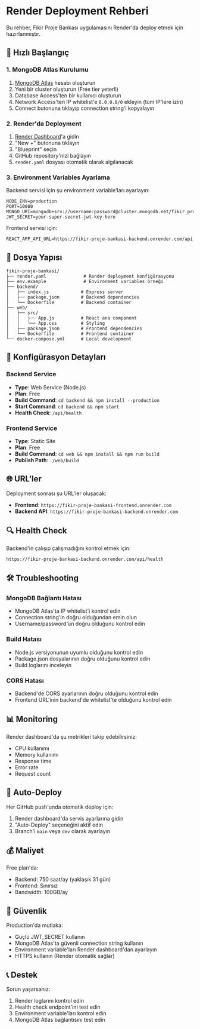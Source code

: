 # Render Deployment Rehberi

Bu rehber, Fikir Proje Bankası uygulamasını Render'da deploy etmek için hazırlanmıştır.

## 🚀 Hızlı Başlangıç

### 1. MongoDB Atlas Kurulumu

1. [MongoDB Atlas](https://www.mongodb.com/atlas) hesabı oluşturun
2. Yeni bir cluster oluşturun (Free tier yeterli)
3. Database Access'ten bir kullanıcı oluşturun
4. Network Access'ten IP whitelist'e `0.0.0.0/0` ekleyin (tüm IP'lere izin)
5. Connect butonuna tıklayıp connection string'i kopyalayın

### 2. Render'da Deployment

1. [Render Dashboard](https://dashboard.render.com)'a gidin
2. "New +" butonuna tıklayın
3. "Blueprint" seçin
4. GitHub repository'nizi bağlayın
5. `render.yaml` dosyası otomatik olarak algılanacak

### 3. Environment Variables Ayarlama

Backend servisi için şu environment variable'ları ayarlayın:

```
NODE_ENV=production
PORT=10000
MONGO_URI=mongodb+srv://username:password@cluster.mongodb.net/fikir_proje_bankasi
JWT_SECRET=your-super-secret-jwt-key-here
```

Frontend servisi için:
```
REACT_APP_API_URL=https://fikir-proje-bankasi-backend.onrender.com/api
```

## 📁 Dosya Yapısı

```
fikir-proje-bankasi/
├── render.yaml              # Render deployment konfigürasyonu
├── env.example              # Environment variables örneği
├── backend/
│   ├── index.js            # Express server
│   ├── package.json        # Backend dependencies
│   └── Dockerfile          # Backend container
├── web/
│   ├── src/
│   │   ├── App.js          # React ana component
│   │   └── App.css         # Styling
│   ├── package.json        # Frontend dependencies
│   └── Dockerfile          # Frontend container
└── docker-compose.yml      # Local development
```

## 🔧 Konfigürasyon Detayları

### Backend Service
- **Type**: Web Service (Node.js)
- **Plan**: Free
- **Build Command**: `cd backend && npm install --production`
- **Start Command**: `cd backend && npm start`
- **Health Check**: `/api/health`

### Frontend Service
- **Type**: Static Site
- **Plan**: Free
- **Build Command**: `cd web && npm install && npm run build`
- **Publish Path**: `./web/build`

## 🌐 URL'ler

Deployment sonrası şu URL'ler oluşacak:
- **Frontend**: `https://fikir-proje-bankasi-frontend.onrender.com`
- **Backend API**: `https://fikir-proje-bankasi-backend.onrender.com`

## 🔍 Health Check

Backend'in çalışıp çalışmadığını kontrol etmek için:
```
https://fikir-proje-bankasi-backend.onrender.com/api/health
```

## 🛠️ Troubleshooting

### MongoDB Bağlantı Hatası
- MongoDB Atlas'ta IP whitelist'i kontrol edin
- Connection string'in doğru olduğundan emin olun
- Username/password'ün doğru olduğunu kontrol edin

### Build Hatası
- Node.js versiyonunun uyumlu olduğunu kontrol edin
- Package.json dosyalarının doğru olduğunu kontrol edin
- Build loglarını inceleyin

### CORS Hatası
- Backend'de CORS ayarlarının doğru olduğunu kontrol edin
- Frontend URL'inin backend'de whitelist'te olduğunu kontrol edin

## 📊 Monitoring

Render dashboard'da şu metrikleri takip edebilirsiniz:
- CPU kullanımı
- Memory kullanımı
- Response time
- Error rate
- Request count

## 🔄 Auto-Deploy

Her GitHub push'unda otomatik deploy için:
1. Render dashboard'da servis ayarlarına gidin
2. "Auto-Deploy" seçeneğini aktif edin
3. Branch'i `main` veya `dev` olarak ayarlayın

## 💰 Maliyet

Free plan'da:
- Backend: 750 saat/ay (yaklaşık 31 gün)
- Frontend: Sınırsız
- Bandwidth: 100GB/ay

## 🔐 Güvenlik

Production'da mutlaka:
- Güçlü JWT_SECRET kullanın
- MongoDB Atlas'ta güvenli connection string kullanın
- Environment variable'ları Render dashboard'dan ayarlayın
- HTTPS kullanın (Render otomatik sağlar)

## 📞 Destek

Sorun yaşarsanız:
1. Render loglarını kontrol edin
2. Health check endpoint'ini test edin
3. Environment variable'ları kontrol edin
4. MongoDB Atlas bağlantısını test edin 